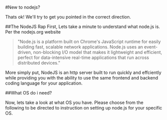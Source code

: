 
#New to nodejs?

Thats ok!  We'll try to get you pointed in the correct direction.

##The NodeJS Rap
First, Lets take a minute to understand what node.js is.  Per the nodejs.org website 
> "Node.js is a platform built on Chrome's JavaScript runtime for easily building fast, scalable network applications. Node.js uses an event-driven, non-blocking I/O model that makes it lightweight and efficient, perfect for data-intensive real-time applications that run across distributed devices."

More simply put, NodeJS is an http server built to run quickly and effciently while providing you with the ability to use the same frontend and backend coding language for your application.

##What OS do i need?

Now, lets take a look at what OS you have.  Please choose from the following to be directed to instruction on setting up node.js for your specific OS.